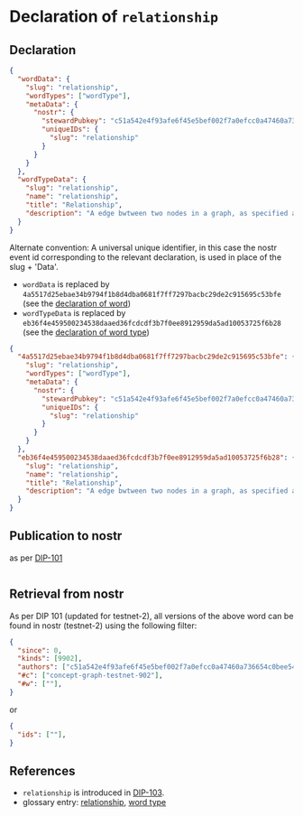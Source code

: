 # Declaration of `relationship`

## Declaration

```json
{
  "wordData": {
    "slug": "relationship",
    "wordTypes": ["wordType"],
    "metaData": {
      "nostr": {
        "stewardPubkey": "c51a542e4f93afe6f45e5bef002f7a0efcc0a47460a736654c0bee5402c482fa",
        "uniqueIDs": {
          "slug": "relationship"
        }
      }
    }
  },
  "wordTypeData": {
    "slug": "relationship",
    "name": "relationship",
    "title": "Relationship",
    "description": "A edge bwtween two nodes in a graph, as specified according to the DCoSL protocol."
  }
}
```

Alternate convention:
A universal unique identifier, in this case the nostr event id corresponding to the relevant declaration, is used in place of the slug + 'Data'.
- `wordData` is replaced by `4a5517d25ebae34b9794f1b8d4dba0681f7ff7297bacbc29de2c915695c53bfe` (see the [declaration of word](word.md))
- `wordTypeData` is replaced by `eb36f4e459500234538daaed36fcdcdf3b7f0ee8912959da5ad10053725f6b28` (see the [declaration of word type](word.md))


```json
{
  "4a5517d25ebae34b9794f1b8d4dba0681f7ff7297bacbc29de2c915695c53bfe": {
    "slug": "relationship",
    "wordTypes": ["wordType"],
    "metaData": {
      "nostr": {
        "stewardPubkey": "c51a542e4f93afe6f45e5bef002f7a0efcc0a47460a736654c0bee5402c482fa",
        "uniqueIDs": {
          "slug": "relationship"
        }
      }
    }
  },
  "eb36f4e459500234538daaed36fcdcdf3b7f0ee8912959da5ad10053725f6b28": {
    "slug": "relationship",
    "name": "relationship",
    "title": "Relationship",
    "description": "A edge bwtween two nodes in a graph, as specified according to the DCoSL protocol."
  }
}
```

## Publication to nostr

as per [DIP-101](../101.md)

```json

```

## Retrieval from nostr

As per DIP 101 (updated for testnet-2), all versions of the above word can be found in nostr (testnet-2) using the following filter:

```json
{
  "since": 0,
  "kinds": [9902],
  "authors": ["c51a542e4f93afe6f45e5bef002f7a0efcc0a47460a736654c0bee5402c482fa"],
  "#c": ["concept-graph-testnet-902"],
  "#w": [""],
}
```

or

```json
{
  "ids": [""],
}
```

## References

- `relationship` is introduced in [DIP-103](../103.md).
- glossary entry: [relationship](../../../glossary/relationship.md), [word type](../../../glossary/wordType.md)
